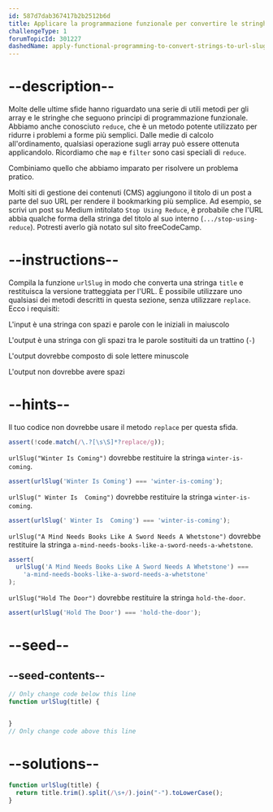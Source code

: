 ```yaml
---
id: 587d7dab367417b2b2512b6d
title: Applicare la programmazione funzionale per convertire le stringhe in URL Slug
challengeType: 1
forumTopicId: 301227
dashedName: apply-functional-programming-to-convert-strings-to-url-slugs
---
```


# --description--

Molte delle ultime sfide hanno riguardato una serie di utili metodi per gli array e le stringhe che seguono principi di programmazione funzionale. Abbiamo anche conosciuto `reduce`, che è un metodo potente utilizzato per ridurre i problemi a forme più semplici. Dalle medie di calcolo all'ordinamento, qualsiasi operazione sugli array può essere ottenuta applicandolo. Ricordiamo che `map` e `filter` sono casi speciali di `reduce`.

Combiniamo quello che abbiamo imparato per risolvere un problema pratico.

Molti siti di gestione dei contenuti (CMS) aggiungono il titolo di un post a parte del suo URL per rendere il bookmarking più semplice. Ad esempio, se scrivi un post su Medium intitolato `Stop Using Reduce`, è probabile che l'URL abbia qualche forma della stringa del titolo al suo interno (`.../stop-using-reduce`). Potresti averlo già notato sul sito freeCodeCamp.

# --instructions--

Compila la funzione `urlSlug` in modo che converta una stringa `title` e restituisca la versione tratteggiata per l'URL. È possibile utilizzare uno qualsiasi dei metodi descritti in questa sezione, senza utilizzare `replace`. Ecco i requisiti:

L'input è una stringa con spazi e parole con le iniziali in maiuscolo

L'output è una stringa con gli spazi tra le parole sostituiti da un trattino (`-`)

L'output dovrebbe composto di sole lettere minuscole

L'output non dovrebbe avere spazi

# --hints--

Il tuo codice non dovrebbe usare il metodo `replace` per questa sfida.

```js
assert(!code.match(/\.?[\s\S]*?replace/g));
```

`urlSlug("Winter Is Coming")` dovrebbe restituire la stringa `winter-is-coming`.

```js
assert(urlSlug('Winter Is Coming') === 'winter-is-coming');
```

`urlSlug(" Winter Is  Coming")` dovrebbe restituire la stringa `winter-is-coming`.

```js
assert(urlSlug(' Winter Is  Coming') === 'winter-is-coming');
```

`urlSlug("A Mind Needs Books Like A Sword Needs A Whetstone")` dovrebbe restituire la stringa `a-mind-needs-books-like-a-sword-needs-a-whetstone`.

```js
assert(
  urlSlug('A Mind Needs Books Like A Sword Needs A Whetstone') ===
    'a-mind-needs-books-like-a-sword-needs-a-whetstone'
);
```

`urlSlug("Hold The Door")` dovrebbe restituire la stringa `hold-the-door`.

```js
assert(urlSlug('Hold The Door') === 'hold-the-door');
```

# --seed--

## --seed-contents--

```js
// Only change code below this line
function urlSlug(title) {


}
// Only change code above this line
```

# --solutions--

```js
function urlSlug(title) {
  return title.trim().split(/\s+/).join("-").toLowerCase();
}
```
